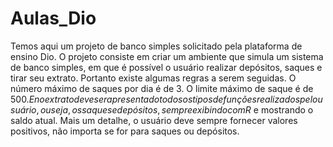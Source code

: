 # Aulas_Dio
Temos aqui um projeto de banco simples solicitado pela plataforma de ensino Dio.
O projeto consiste em criar um ambiente que simula um sistema de banco simples, em que é possível o usuário realizar depósitos, saques e tirar seu extrato.
Portanto existe algumas regras a serem seguidas. O número máximo de saques por dia é de 3. O limite máximo de saque é de $500. E no extrato deve ser apresentado todos os tipos de funções realizados pelo usuário, ou seja, os saques e depósitos, sempre exibindo com R$ e mostrando o saldo atual.
Mais um detalhe, o usuário deve sempre fornecer valores positivos, não importa se for para saques ou depósitos.
